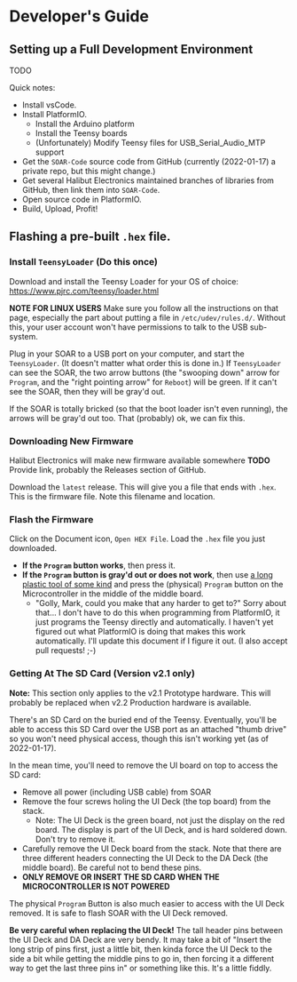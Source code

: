 # Developer's Guide
## Setting up a Full Development Environment
TODO

Quick notes:
* Install vsCode.
* Install PlatformIO.
  * Install the Arduino platform
  * Install the Teensy boards
  * (Unfortunately) Modify Teensy files for USB_Serial_Audio_MTP support
* Get the `SOAR-Code` source code from GitHub (currently (2022-01-17) a private repo, but this might change.)
* Get several Halibut Electronics maintained branches of libraries from GitHub, then link them into `SOAR-Code`.
* Open source code in PlatformIO.
* Build, Upload, Profit!

## Flashing a pre-built `.hex` file.
### Install `TeensyLoader` (Do this once)
Download and install the Teensy Loader for your OS of choice: https://www.pjrc.com/teensy/loader.html

**NOTE FOR LINUX USERS** Make sure you follow all the instructions on that page, especially the part about putting a file in `/etc/udev/rules.d/`.  Without this, your user account won't have permissions to talk to the USB sub-system.

Plug in your SOAR to a USB port on your computer, and start the `TeensyLoader`.  (It doesn't matter what order this is done in.)  If `TeensyLoader` can see the SOAR, the two arrow buttons (the "swooping down" arrow for `Program`, and the "right pointing arrow" for `Reboot`) will be green.  If it can't see the SOAR, then they will be gray'd out.

If the SOAR is totally bricked (so that the boot loader isn't even running), the arrows will be gray'd out too.  That (probably) ok, we can fix this.

### Downloading New Firmware
Halibut Electronics will make new firmware available somewhere **TODO** Provide link, probably the Releases section of GitHub.

Download the `latest` release.  This will give you a file that ends with `.hex`.  This is the firmware file.  Note this filename and location.

### Flash the Firmware
Click on the Document icon, `Open HEX File`.  Load the `.hex` file you just downloaded.

* **If the `Program` button works**, then press it.
* **If the `Program` button is gray'd out or does not work**, then use [a long plastic tool of some kind](https://www.ifixit.com/Store/Tools/Spudger/IF145-002?o=4) and press the (physical) `Program` button on the Microcontroller in the middle of the middle board. 
  * "Golly, Mark, could you make that any harder to get to?"  Sorry about that...  I don't have to do this when programming from PlatformIO, it just programs the Teensy directly and automatically. I haven't yet figured out what PlatformIO is doing that makes this work automatically. I'll update this document if I figure it out. (I also accept pull requests! ;-)

### Getting At The SD Card (Version v2.1 only)
**Note:** This section only applies to the v2.1 Prototype hardware.  This will probably be replaced when v2.2 Production hardware is available.

There's an SD Card on the buried end of the Teensy.  Eventually, you'll be able to access this SD Card over the USB port as an attached "thumb drive" so you won't need physical access, though this isn't working yet (as of 2022-01-17).

In the mean time, you'll need to remove the UI board on top to access the SD card:
* Remove all power (including USB cable) from SOAR
* Remove the four screws holing the UI Deck (the top board) from the stack.
  * Note: The UI Deck is the green board, not just the display on the red board. The display is part of the UI Deck, and is hard soldered down. Don't try to remove it.
* Carefully remove the UI Deck board from the stack.  Note that there are three different headers connecting the UI Deck to the DA Deck (the middle board).  Be careful not to bend these pins.
* **ONLY REMOVE OR INSERT THE SD CARD WHEN THE MICROCONTROLLER IS NOT POWERED**

The physical `Program` Button is also much easier to access with the UI Deck removed.  It is safe to flash SOAR with the UI Deck removed.

**Be very careful when replacing the UI Deck!**  The tall header pins between the UI Deck and DA Deck are very bendy.  It may take a bit of "Insert the long strip of pins first, just a little bit, then kinda force the UI Deck to the side a bit while getting the middle pins to go in, then forcing it a different way to get the last three pins in" or something like this. It's a little fiddly.